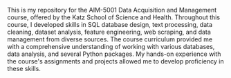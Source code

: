 This is my repository for the AIM-5001 Data Acquisition and Management course, offered by the Katz School of Science and Health. Throughout this course, I developed skills in SQL database design, text processing, data cleaning, dataset analysis, feature engineering, web scraping, and data management from diverse sources. The course curriculum provided me with a comprehensive understanding of working with various databases, data analysis, and several Python packages. My hands-on experience with the course's assignments and projects allowed me to develop proficiency in these skills.
